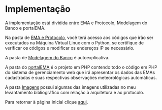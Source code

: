 # <b>Implementação</b>

A implementação está dividida entre EMA e Protocolo, Modelagem do Banco e portalEMA.

Na pasta de <a href="https://github.com/AX414/tcc-bcc/tree/main/Implementação/EMA%20e%20Protocolo">EMA e Protocolo</a>, você terá acesso aos códigos que irão ser executados na Máquina Virtual Linux com o Python, se certifique de verificar os códigos e modificar os endereços IP se necessário.

A pasta de <a href="https://github.com/AX414/tcc-bcc/tree/main/Implementação/Modelagem%20do%20Banco">Modelagem do Banco</a> é autoexplicativa.

A pasta do <a href="https://github.com/AX414/tcc-bcc/tree/main/Implementação/portalEMA">portalEMA</a> é o projeto em PHP contendo todo o código em PHP do sistema de gerenciamento web que irá apresentar os dados das EMAs cadastradas e suas respectivas observações meteorológicas automáticas.

A pasta <a href="https://github.com/AX414/tcc-bcc/tree/main/Implementação/Imagens">Imagens</a> possui algumas das imagens utilizadas no meu levantamento bibliográfico com relação à arquitetura e ao protocolo.

Para retornar à página inicial clique <a href="https://github.com/AX414/tcc-bcc/">aqui</a>.

